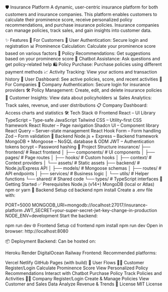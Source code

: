 🛡️ Insurance Platform
A dynamic, user-centric insurance platform for both customers and insurance companies. This platform enables customers to calculate their prominence score, receive personalized policy recommendations, and purchase insurance policies. Insurance companies can manage policies, track sales, and gain insights into customer data.

✨ Features
👤 For Customers
🔐 User Authentication: Secure login and registration
📊 Prominence Calculation: Calculate your prominence score based on various factors
🧠 Policy Recommendations: Get suggestions based on your prominence score
💬 Chatbot Assistance: Ask questions and get policy-related help
🛍️ Policy Purchase: Purchase policies using different payment methods
📈 Activity Tracking: View your actions and transaction history
🧾 User Dashboard: See active policies, score, and recent activities
🏢 For Companies
🔐 Company Authentication: Secure login for insurance providers
🛠️ Policy Management: Create, edit, and delete insurance policies
📂 Customer Insights: View data about policyholders
📊 Sales Analytics: Track sales, revenue, and user distributions
📋 Company Dashboard: Access charts and statistics
🛠️ Tech Stack
🌐 Frontend
React – UI Library
TypeScript – Type-safe JavaScript
Tailwind CSS – Utility-first CSS framework
React Router – Page navigation
Shadcn UI – Component library
React Query – Server-state management
React Hook Form – Form handling
Zod – Form validation
🔧 Backend
Node.js + Express – Backend framework
MongoDB + Mongoose – NoSQL database & ODM
JWT – Authentication tokens
bcrypt – Password hashing
📁 Project Structure
insurance/
├── frontend/               # React frontend
│   ├── components/         # UI components
│   ├── pages/              # Page routes
│   ├── hooks/              # Custom hooks
│   ├── context/            # Context providers
│   └── assets/             # Static assets
├── backend/                # Node.js/Express API
│   ├── models/             # Mongoose schemas
│   ├── routes/             # API endpoints
│   ├── services/           # Business logic
│   └── utils/              # Helper functions
└── shared/                 # Shared code
    └── types/              # TypeScript interfaces
🚀 Getting Started
✅ Prerequisites
Node.js (v14+)
MongoDB (local or Atlas)
npm or yarn
🔌 Backend Setup
cd backend
npm install
Create a .env file with:

PORT=5000
MONGODB_URI=mongodb://localhost:27017/insurance-platform
JWT_SECRET=your-super-secret-jwt-key-change-in-production
NODE_ENV=development
Start the backend:

npm run dev
🌐 Frontend Setup
cd frontend
npm install
npm run dev
Open in browser: http://localhost:8080

📦 Deployment
Backend:
Can be hosted on:

Heroku
Render
DigitalOcean
Railway
Frontend:
Recommended platforms:

Vercel
Netlify
GitHub Pages (with build)
🔄 User Flows
🧍‍♂️ Customer
Register/Login
Calculate Prominence Score
View Personalized Policy Recommendations
Interact with Chatbot
Purchase Policy
Track Policies and Activities
🧑‍💼 Company
Register/Login
Create & Manage Policies
View Customer and Sales Data
Analyze Revenue & Trends
📃 License
MIT License
